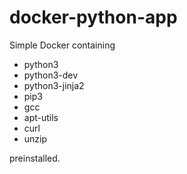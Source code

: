 # docker-python-app
Simple Docker containing

* python3
* python3-dev
* python3-jinja2
* pip3
* gcc
* apt-utils
* curl
* unzip

preinstalled.
